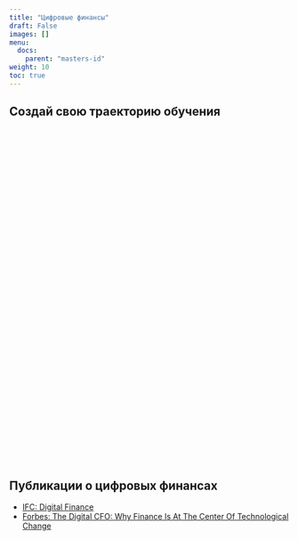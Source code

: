```yaml
---
title: "Цифровые финансы"
draft: False
images: []
menu:
  docs:
    parent: "masters-id"
weight: 10
toc: true
---
```


## Создай свою траекторию обучения

<div data-tf-widget="UmaEXv38" data-tf-iframe-props="title=New typeform" style="width:100%;height:600px;"></div><script src="//embed.typeform.com/next/embed.js"></script>

## Публикации о цифровых финансах

- [IFC: Digital Finance](https://www.ifc.org/wps/wcm/connect/Industry_EXT_Content/IFC_External_Corporate_Site/Financial+Institutions/Priorities/Digital+Finance/)
- [Forbes: The Digital CFO: Why Finance Is At The Center Of Technological Change](https://www.forbes.com/sites/jeffthomson/2021/04/30/the-digital-cfo-why-finance-is-at-the-center-of-technological-change/?sh=67e6beba4b76)
